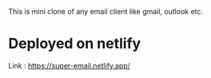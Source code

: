 This is mini clone of any email client like gmail, outlook etc.

# Deployed on netlify

Link : https://super-email.netlify.app/
